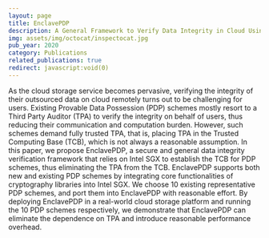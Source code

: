```yaml
---
layout: page
title: EnclavePDP
description: A General Framework to Verify Data Integrity in Cloud Using Intel SGX
img: assets/img/octocat/inspectocat.jpg
pub_year: 2020
category: Publications
related_publications: true
redirect: javascript:void(0)
---
```


As the cloud storage service becomes pervasive, verifying the integrity of their outsourced data on cloud remotely turns out to be challenging for users. Existing Provable Data Possession (PDP) schemes mostly resort to a Third Party Auditor (TPA) to verify the integrity on behalf of users, thus reducing their communication and computation burden. However, such schemes demand fully trusted TPA, that is, placing TPA in the Trusted Computing Base (TCB), which is not always a reasonable assumption. In this paper, we propose EnclavePDP, a secure and general data integrity verification framework that relies on Intel SGX to establish the TCB for PDP schemes, thus eliminating the TPA from the TCB. EnclavePDP supports both new and existing PDP schemes by integrating core functionalities of cryptography libraries into Intel SGX. We choose 10 existing representative PDP schemes, and port them into EnclavePDP with reasonable effort. By deploying EnclavePDP in a real-world cloud storage platform and running the 10 PDP schemes respectively, we demonstrate that EnclavePDP can eliminate the dependence on TPA and introduce reasonable performance overhead.
